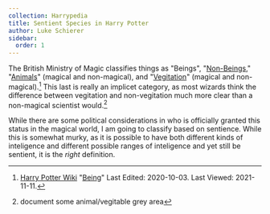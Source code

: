 ```yaml
---
collection: Harrypedia
title: Sentient Species in Harry Potter
author: Luke Schierer
sidebar:
  order: 1
---
```


The British Ministry of Magic classifies things as "Beings", "[Non-Beings],"
"[Animals]" (magical and non-magical), and "[Vegitation]"
(magical and non-magical).[^211111-2] This last is really an implicet
category, as most wizards think the difference between vegitation and
non-vegitation much more clear than a non-magical scientist would.[^211111-1]

While there are some political considerations in who is officially granted this
status in the magical world, I am going to classify based on sentience. While
this is somewhat murky, as it is possible to have both different kinds of
inteligence and different possible ranges of inteligence and yet still be
sentient, it is the _right_ definition.

[Non-Beings]: /Harrypedia/non-beings/
[Animals]: /Harrypedia/animals/
[Vegitation]: /Harrypedia/vegitation/

[^211111-1]: document some animal/vegitable grey area

[^211111-2]: 
    [Harry Potter Wiki](https://harrypotter.fandom.com/wiki)
    "[Being](https://harrypotter.fandom.com/wiki/Being)"
    Last Edited: 2020-10-03. Last Viewed: 2021-11-11.
